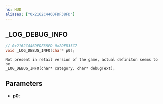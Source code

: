 ```yaml
---
ns: HUD
aliases: ["0x2162C446DFDF38FD"]
---
```

## _LOG_DEBUG_INFO

```c
// 0x2162C446DFDF38FD 0x2DFD35C7
void _LOG_DEBUG_INFO(char* p0);
```

```
Not present in retail version of the game, actual definiton seems to be  
_LOG_DEBUG_INFO(char* category, char* debugText);  
```

## Parameters
* **p0**: 

